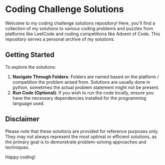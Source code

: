 # Coding Challenge Solutions

Welcome to my coding challenge solutions repository! Here, you'll find a collection of my solutions to various coding problems and puzzles from platforms like LeetCode and coding competitions like Advent of Code. This repository serves a personal archive of my solutions.

## Getting Started

To explore the solutions:

1. **Navigate Through Folders**: Folders are named based on the platform / competition the problem arised from. Solutions are usually done in python, sometimes the actual problem statement might not be present.
3. **Run Code (Optional)**: If you wish to run the code locally, ensure you have the necessary dependencies installed for the programming language used.

## Disclaimer

Please note that these solutions are provided for reference purposes only. They may not always represent the most optimal or efficient solutions, as the primary goal is to demonstrate problem-solving approaches and techniques.

Happy coding!